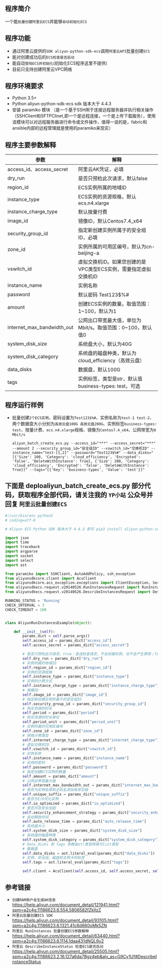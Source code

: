 ## 程序简介
一个能`批量创建阿里云ECS`并能够`自动初始化ECS`

## 程序功能
- 通过阿里云提供的`SDK aliyun-python-sdk-ecs`调用`阿里云API`批量创建`ECS`
- 能对创建成功后的`ECS检查是否启动`
- 能自动`登陆ECS并初始化`(初始化ECS程序这里不提供)
- 目前只支持创建阿里云VPC网络

## 程序环境要求
- Python 3.5+
- Python aliyun-python-sdk-ecs sdk 版本大于 4.4.3
- 安装 paramiko 模块 （是一个基于SSH用于连接远程服务器并执行相关操作（SSHClient和SFTPClinet,即一个是远程连接，一个是上传下载服务），使用该模块可以对远程服务器进行命令或文件操作，值得一说的是，fabric和ansible内部的远程管理就是使用的paramiko来现实）

## 程序主要参数解释
参数 | 解释
---|--
access_id、access_secret | 阿里云AK凭证，必填
dry_run | 是否只预检此次请求，默认false
region_id | ECS实例所属的地域ID
instance_type | ECS实例的资源规格，默认ecs.n4.xlarge
instance_charge_type | 默认按量付费
image_id | 镜像ID，默认Centos7.4_x64
security_group_id | 指定新创建实例所属于的安全组ID，必填
zone_id  | 实例所属的可用区编号，默认为cn-beijing-a
vswitch_id | 虚拟交换机ID。如果您创建的是VPC类型ECS实例，需要指定虚拟交换机ID
instance_name | 实例名称
password | 默认密码 Test123$%#
amount | 创建ECS实例的数量。取值范围：1~100，默认为1
internet_max_bandwidth_out | 公网出口带宽最大值，单位为Mbit/s。取值范围：0~100，默认值0
system_disk_size | 系统盘大小，默认为40G
system_disk_category | 系统盘的磁盘种类，默认为cloud_efficiency（高效云盘）
data_disks | 数据盘，默认100G
tags | 实例标签，类型是str，默认值business-types: test，可选

## 程序运行样例
- 批量创建`2个ECS实例`、密码设置为`Test123$%#`、实例名称为`test-1 test-2`、两个数据盘大小分别为`高效云盘100G 高效云盘200G`、实例标签`business-types: test`、按量计费、`ecs.n4.xlarge`规格、镜像为`Centos7.4_x64`、公网带宽为`0 Mbit/s`

    `aliyun_batch_create_ecs.py --access_id="***" --access_secret="***" --amount 2 --security_group_id="安全组ID" --vswitch_id="交换机ID" --instance_name="test-[1,2]" --password="Test123$%#" --data_disks="[{'Size': 100, 'Category': 'cloud_efficiency', 'Encrypted': 'false', 'DeleteWithInstance': True}, {'Size': 200, 'Category': 'cloud_efficiency', 'Encrypted': 'false', 'DeleteWithInstance': True}]" --tags="[{'Key': 'business-types', 'Value': 'test'}]"`

## 下面是 deploaliyun_batch_create_ecs.py 部分代码，获取程序全部代码，请关注我的 `YP小站` 公众号并回复 `阿里云批量创建ECS`
```python
#!/usr/bin/env python3
# coding=utf-8

# Aliyun ECS Python SDK 版本大于 4.4.3 即可 pip3 install aliyun-python-sdk-ecs

import json
import time
import traceback
import argparse
import socket
import select
import ast

from paramiko import SSHClient, AutoAddPolicy, ssh_exception
from aliyunsdkcore.client import AcsClient
from aliyunsdkcore.acs_exception.exceptions import ClientException, ServerException
from aliyunsdkecs.request.v20140526.RunInstancesRequest import RunInstancesRequest
from aliyunsdkecs.request.v20140526.DescribeInstancesRequest import DescribeInstancesRequest

RUNNING_STATUS = 'Running'
CHECK_INTERVAL = 3
CHECK_TIMEOUT = 180


class AliyunRunInstancesExample(object):

    def __init__(self):
        params_dict = self.parse_args()
        self.access_id = params_dict["access_id"]
        self.access_secret = params_dict["access_secret"]

        # 是否只预检此次请求。true：发送检查请求，不会创建实例，也不会产生费用；false：发送正常请求，通过检查后直接创建实例，并直接产生费用
        self.dry_run = params_dict["dry_run"]
        # 实例所属的地域ID
        self.region_id = params_dict["region_id"]
        # 实例的资源规格
        self.instance_type = params_dict["instance_type"]
        # 实例的计费方式
        self.instance_charge_type = params_dict["instance_charge_type"]
        # 镜像ID
        self.image_id = params_dict["image_id"]
        # 指定新创建实例所属于的安全组ID
        self.security_group_id = params_dict["security_group_id"]
        # 购买资源的时长
        self.period = params_dict["period"]
        # 购买资源的时长单位
        self.period_unit = params_dict["period_unit"]
        # 实例所属的可用区编号
        self.zone_id = params_dict["zone_id"]
        # 网络计费类型
        self.internet_charge_type = params_dict["internet_charge_type"]
        # 虚拟交换机ID
        self.vswitch_id = params_dict["vswitch_id"]
        # 实例名称
        self.instance_name = params_dict["instance_name"]
        # 实例的密码
        self.password = params_dict["password"]
        # 指定创建ECS实例的数量
        self.amount = params_dict["amount"]
        # 公网出带宽最大值
        self.internet_max_bandwidth_out = params_dict["internet_max_bandwidth_out"]
        # 是否为实例名称和主机名添加有序后缀
        self.unique_suffix = params_dict["unique_suffix"]
        # 是否为I/O优化实例
        self.io_optimized = params_dict["io_optimized"]
        # 是否开启安全加固
        self.security_enhancement_strategy = params_dict["security_enhancement_strategy"]
        # 自动释放时间
        self.auto_release_time = params_dict["auto_release_time"]
        # 系统盘大小
        self.system_disk_size = params_dict["system_disk_size"]
        # 系统盘的磁盘种类
        self.system_disk_category = params_dict["system_disk_category"]
        # data_disks 和 tags 参数由str类型转换为list类型
        # 数据盘
        self.data_disks = ast.literal_eval(params_dict["data_disks"])
        # 实例、安全组、磁盘和主网卡的标签
        self.tags = ast.literal_eval(params_dict["tags"])

        self.client = AcsClient(self.access_id, self.access_secret, self.region_id)
```

## 参考链接
- `创建RAM用户会生成AK信息` https://help.aliyun.com/document_detail/121941.html?spm=a2c4g.11186623.6.554.5806582fZklIzZ
- `阿里云批量创建ECS SDK` https://help.aliyun.com/document_detail/93105.html?spm=a2c4g.11186623.6.1321.41c6d660oMk5ZN
- `阿里云 RunInstances 批量创建ECS参数解释` https://help.aliyun.com/document_detail/63440.html?spm=a2c4g.11186623.6.1114.1daa431dNQL6v2
- `阿里云 DescribeInstanceStatus 检查ECS是否启动` https://help.aliyun.com/document_detail/25505.html?spm=a2c4g.11186623.2.16.127a6da7Bgz4eb&aly_as=G9Cy1Uf#DescribeInstanceStatus